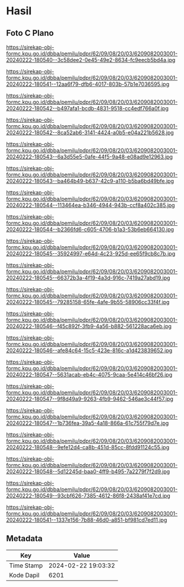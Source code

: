 # Hasil

## Foto C Plano

https://sirekap-obj-formc.kpu.go.id/dbba/pemilu/pdpr/62/09/08/20/03/6209082003001-20240222-180540--3c58dee2-0e45-49e2-8634-fc9eecb5bd4a.jpg

https://sirekap-obj-formc.kpu.go.id/dbba/pemilu/pdpr/62/09/08/20/03/6209082003001-20240222-180541--12aa6f79-dfb6-4017-803b-57b1e7036595.jpg

https://sirekap-obj-formc.kpu.go.id/dbba/pemilu/pdpr/62/09/08/20/03/6209082003001-20240222-180542--b497afa1-bcdb-4831-9518-cc4edf766a0f.jpg

https://sirekap-obj-formc.kpu.go.id/dbba/pemilu/pdpr/62/09/08/20/03/6209082003001-20240222-180542--8ca52ab6-3141-4424-a0b5-e04a221b5628.jpg

https://sirekap-obj-formc.kpu.go.id/dbba/pemilu/pdpr/62/09/08/20/03/6209082003001-20240222-180543--6a3d55e5-0afe-44f5-9a48-e08ad9e12963.jpg

https://sirekap-obj-formc.kpu.go.id/dbba/pemilu/pdpr/62/09/08/20/03/6209082003001-20240222-180543--ba464b49-b637-42c9-a110-b5ba6bd49bfe.jpg

https://sirekap-obj-formc.kpu.go.id/dbba/pemilu/pdpr/62/09/08/20/03/6209082003001-20240222-180544--113464ea-b346-4944-943b-ccf8a402c385.jpg

https://sirekap-obj-formc.kpu.go.id/dbba/pemilu/pdpr/62/09/08/20/03/6209082003001-20240222-180544--b2366fd6-c605-4706-b1a3-53b6eb664130.jpg

https://sirekap-obj-formc.kpu.go.id/dbba/pemilu/pdpr/62/09/08/20/03/6209082003001-20240222-180545--35924997-e64d-4c23-925d-ee65f9cb8c7b.jpg

https://sirekap-obj-formc.kpu.go.id/dbba/pemilu/pdpr/62/09/08/20/03/6209082003001-20240222-180545--66372b3a-4f19-4a3d-916c-7419a27abd19.jpg

https://sirekap-obj-formc.kpu.go.id/dbba/pemilu/pdpr/62/09/08/20/03/6209082003001-20240222-180545--79285158-65fe-4afe-9b55-58906cc33f4f.jpg

https://sirekap-obj-formc.kpu.go.id/dbba/pemilu/pdpr/62/09/08/20/03/6209082003001-20240222-180546--f45c892f-3fb9-4a56-b882-561228aca6eb.jpg

https://sirekap-obj-formc.kpu.go.id/dbba/pemilu/pdpr/62/09/08/20/03/6209082003001-20240222-180546--afe84c64-15c5-423e-816c-a1d423839652.jpg

https://sirekap-obj-formc.kpu.go.id/dbba/pemilu/pdpr/62/09/08/20/03/6209082003001-20240222-180547--5631acab-eb4c-4075-9caa-5e414c46bf26.jpg

https://sirekap-obj-formc.kpu.go.id/dbba/pemilu/pdpr/62/09/08/20/03/6209082003001-20240222-180547--9f8d49a9-9263-4fb9-9462-546ae3c44f57.jpg

https://sirekap-obj-formc.kpu.go.id/dbba/pemilu/pdpr/62/09/08/20/03/6209082003001-20240222-180547--1b736fea-39a5-4a18-866a-61c755f79d7e.jpg

https://sirekap-obj-formc.kpu.go.id/dbba/pemilu/pdpr/62/09/08/20/03/6209082003001-20240222-180548--9efe12d4-ca8b-451d-85cc-8fdd91124c55.jpg

https://sirekap-obj-formc.kpu.go.id/dbba/pemilu/pdpr/62/09/08/20/03/6209082003001-20240222-180548--5d12245d-baa0-4ff9-b495-7a2279f7f2d9.jpg

https://sirekap-obj-formc.kpu.go.id/dbba/pemilu/pdpr/62/09/08/20/03/6209082003001-20240222-180549--93cbf626-7385-4612-86f8-2438af41e7cd.jpg

https://sirekap-obj-formc.kpu.go.id/dbba/pemilu/pdpr/62/09/08/20/03/6209082003001-20240222-180541--1337e156-7b88-46d0-a851-bf981cd7ed11.jpg


## Metadata

| Key        | Value               |
| ---------- | ------------------- |
| Time Stamp | 2024-02-22 19:03:32 |
| Kode Dapil | 6201                |




